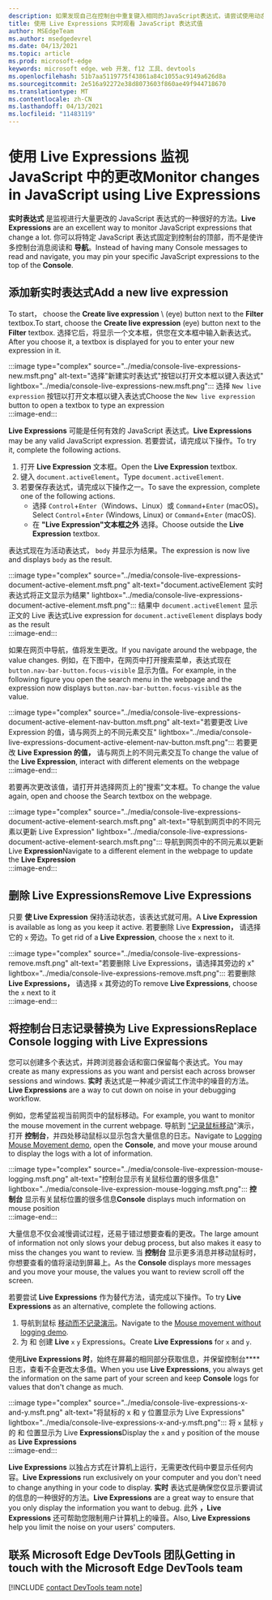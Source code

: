 ```yaml
---
description: 如果发现自己在控制台中重复键入相同的JavaScript表达式，请尝试使用动态表达式。
title: 使用 Live Expressions 实时观看 JavaScript 表达式值
author: MSEdgeTeam
ms.author: msedgedevrel
ms.date: 04/13/2021
ms.topic: article
ms.prod: microsoft-edge
keywords: microsoft edge、web 开发、f12 工具、devtools
ms.openlocfilehash: 51b7aa5119775f43861a84c1055ac9149a626d8a
ms.sourcegitcommit: 2e516a92272e38d8073603f860ae49f944718670
ms.translationtype: MT
ms.contentlocale: zh-CN
ms.lasthandoff: 04/13/2021
ms.locfileid: "11483119"
---
```

# <a name="monitor-changes-in-javascript-using-live-expressions"></a><span data-ttu-id="12a71-104">使用 Live Expressions 监视 JavaScript 中的更改</span><span class="sxs-lookup"><span data-stu-id="12a71-104">Monitor changes in JavaScript using Live Expressions</span></span>  

<span data-ttu-id="12a71-105">**实时表达式** 是监视进行大量更改的 JavaScript 表达式的一种很好的方法。</span><span class="sxs-lookup"><span data-stu-id="12a71-105">**Live Expressions** are an excellent way to monitor JavaScript expressions that change a lot.</span></span>    <span data-ttu-id="12a71-106">你可以将特定 JavaScript 表达式固定到控制台的顶部，而不是使许多控制台消息阅读和 **导航**。</span><span class="sxs-lookup"><span data-stu-id="12a71-106">Instead of having many Console messages to read and navigate, you may pin your specific JavaScript expressions to the top of the **Console**.</span></span>  

## <a name="add-a-new-live-expression"></a><span data-ttu-id="12a71-107">添加新实时表达式</span><span class="sxs-lookup"><span data-stu-id="12a71-107">Add a new live expression</span></span>  

<span data-ttu-id="12a71-108">To start， choose the **Create live expression** \ (eye\) button next to the **Filter** textbox.</span><span class="sxs-lookup"><span data-stu-id="12a71-108">To start, choose the **Create live expression** \(eye\) button next to the **Filter** textbox.</span></span>  <span data-ttu-id="12a71-109">选择它后，将显示一个文本框，供您在文本框中输入新表达式。</span><span class="sxs-lookup"><span data-stu-id="12a71-109">After you choose it, a textbox is displayed for you to enter your new expression in it.</span></span>  

:::image type="complex" source="../media/console-live-expressions-new.msft.png" alt-text="选择"新建实时表达式"按钮以打开文本框以键入表达式" lightbox="../media/console-live-expressions-new.msft.png":::
    <span data-ttu-id="12a71-111">选择 `New live expression` 按钮以打开文本框以键入表达式</span><span class="sxs-lookup"><span data-stu-id="12a71-111">Choose the `New live expression` button to open a textbox to type an expression</span></span>  
:::image-end:::  

<span data-ttu-id="12a71-112">**Live Expressions** 可能是任何有效的 JavaScript 表达式。</span><span class="sxs-lookup"><span data-stu-id="12a71-112">**Live Expressions** may be any valid JavaScript expression.</span></span>  <span data-ttu-id="12a71-113">若要尝试，请完成以下操作。</span><span class="sxs-lookup"><span data-stu-id="12a71-113">To try it, complete the following actions.</span></span>  

1.  <span data-ttu-id="12a71-114">打开 **Live Expression** 文本框。</span><span class="sxs-lookup"><span data-stu-id="12a71-114">Open the **Live Expression** textbox.</span></span>  
1.  <span data-ttu-id="12a71-115">键入 `document.activeElement`。</span><span class="sxs-lookup"><span data-stu-id="12a71-115">Type `document.activeElement`.</span></span>  
1.  <span data-ttu-id="12a71-116">若要保存表达式，请完成以下操作之一。</span><span class="sxs-lookup"><span data-stu-id="12a71-116">To save the expression, complete one of the following actions.</span></span>  
    *   <span data-ttu-id="12a71-117">选择 `Control`+`Enter`（Windows、Linux）或 `Command`+`Enter` (macOS)。</span><span class="sxs-lookup"><span data-stu-id="12a71-117">Select `Control`+`Enter` \(Windows, Linux\) or `Command`+`Enter` \(macOS\).</span></span>  
    *   <span data-ttu-id="12a71-118">在 **"Live Expression"文本框之外** 选择。</span><span class="sxs-lookup"><span data-stu-id="12a71-118">Choose outside the **Live Expression** textbox.</span></span>  
        
<span data-ttu-id="12a71-119">表达式现在为活动表达式， `body` 并显示为结果。</span><span class="sxs-lookup"><span data-stu-id="12a71-119">The expression is now live and displays `body` as the result.</span></span>  

:::image type="complex" source="../media/console-live-expressions-document-active-element.msft.png" alt-text="document.activeElement 实时表达式将正文显示为结果" lightbox="../media/console-live-expressions-document-active-element.msft.png":::
    <span data-ttu-id="12a71-121">结果中 `document.activeElement` 显示正文的 Live 表达式</span><span class="sxs-lookup"><span data-stu-id="12a71-121">Live expression for `document.activeElement` displays body as the result</span></span>  
:::image-end:::  

<span data-ttu-id="12a71-122">如果在网页中导航，值将发生更改。</span><span class="sxs-lookup"><span data-stu-id="12a71-122">If you navigate around the webpage, the value changes.</span></span>  <span data-ttu-id="12a71-123">例如，在下图中，在网页中打开搜索菜单，表达式现在 `button.nav-bar-button.focus-visible` 显示为值。</span><span class="sxs-lookup"><span data-stu-id="12a71-123">For example, in the following figure you open the search menu in the webpage and the expression now displays `button.nav-bar-button.focus-visible` as the value.</span></span>  

:::image type="complex" source="../media/console-live-expressions-document-active-element-nav-button.msft.png" alt-text="若要更改 Live Expression 的值，请与网页上的不同元素交互" lightbox="../media/console-live-expressions-document-active-element-nav-button.msft.png":::
    <span data-ttu-id="12a71-125">若要更改 **Live Expression 的值，** 请与网页上的不同元素交互</span><span class="sxs-lookup"><span data-stu-id="12a71-125">To change the value of the **Live Expression**, interact with different elements on the webpage</span></span>  
:::image-end:::  

<span data-ttu-id="12a71-126">若要再次更改该值，请打开并选择网页上的"搜索"文本框。</span><span class="sxs-lookup"><span data-stu-id="12a71-126">To change the value again, open and choose the Search textbox on the webpage.</span></span>  

:::image type="complex" source="../media/console-live-expressions-document-active-element-search.msft.png" alt-text="导航到网页中的不同元素以更新 Live Expression" lightbox="../media/console-live-expressions-document-active-element-search.msft.png":::
    <span data-ttu-id="12a71-128">导航到网页中的不同元素以更新 Live **Expression**</span><span class="sxs-lookup"><span data-stu-id="12a71-128">Navigate to a different element in the webpage to update the **Live Expression**</span></span>  
:::image-end:::  

## <a name="remove-live-expressions"></a><span data-ttu-id="12a71-129">删除 Live Expressions</span><span class="sxs-lookup"><span data-stu-id="12a71-129">Remove Live Expressions</span></span>  

<span data-ttu-id="12a71-130">只要 **使 Live Expression** 保持活动状态，该表达式就可用。</span><span class="sxs-lookup"><span data-stu-id="12a71-130">A **Live Expression** is available as long as you keep it active.</span></span>  <span data-ttu-id="12a71-131">若要删除 Live **Expression，** 请选择它的 `x` 旁边。</span><span class="sxs-lookup"><span data-stu-id="12a71-131">To get rid of a **Live Expression**, choose the `x` next to it.</span></span>  

:::image type="complex" source="../media/console-live-expressions-remove.msft.png" alt-text="若要删除 Live Expressions，请选择其旁边的 x" lightbox="../media/console-live-expressions-remove.msft.png":::
    <span data-ttu-id="12a71-133">若要删除 **Live Expressions，** 请选择 `x` 其旁边的</span><span class="sxs-lookup"><span data-stu-id="12a71-133">To remove **Live Expressions**, choose the `x` next to it</span></span>  
:::image-end:::  

## <a name="replace-console-logging-with-live-expressions"></a><span data-ttu-id="12a71-134">将控制台日志记录替换为 Live Expressions</span><span class="sxs-lookup"><span data-stu-id="12a71-134">Replace Console logging with Live Expressions</span></span>  

<span data-ttu-id="12a71-135">您可以创建多个表达式，并跨浏览器会话和窗口保留每个表达式。</span><span class="sxs-lookup"><span data-stu-id="12a71-135">You may create as many expressions as you want and persist each across browser sessions and windows.</span></span>  <span data-ttu-id="12a71-136">**实时** 表达式是一种减少调试工作流中的噪音的方法。</span><span class="sxs-lookup"><span data-stu-id="12a71-136">**Live Expressions** are a way to cut down on noise in your debugging workflow.</span></span>  

<span data-ttu-id="12a71-137">例如，您希望监视当前网页中的鼠标移动。</span><span class="sxs-lookup"><span data-stu-id="12a71-137">For example, you want to monitor the mouse movement in the current webpage.</span></span>  <span data-ttu-id="12a71-138">导航到 ["记录鼠标移动][GithubMicrosoftedgeDevtoolssamplesConsoleMousemoveHtml]"演示，打开 **控制台**，并四处移动鼠标以显示包含大量信息的日志。</span><span class="sxs-lookup"><span data-stu-id="12a71-138">Navigate to [Logging Mouse Movement demo][GithubMicrosoftedgeDevtoolssamplesConsoleMousemoveHtml], open the **Console**, and move your mouse around to display the logs with a lot of information.</span></span>  

:::image type="complex" source="../media/console-live-expression-mouse-logging.msft.png" alt-text="控制台显示有关鼠标位置的很多信息" lightbox="../media/console-live-expression-mouse-logging.msft.png":::
    <span data-ttu-id="12a71-140">**控制台** 显示有关鼠标位置的很多信息</span><span class="sxs-lookup"><span data-stu-id="12a71-140">**Console** displays much information on mouse position</span></span>  
:::image-end:::  

<span data-ttu-id="12a71-141">大量信息不仅会减慢调试过程，还易于错过想要查看的更改。</span><span class="sxs-lookup"><span data-stu-id="12a71-141">The large amount of information not only slows your debug process, but also makes it easy to miss the changes you want to review.</span></span>  <span data-ttu-id="12a71-142">当 **控制台** 显示更多消息并移动鼠标时，你想要查看的值将滚动到屏幕上。</span><span class="sxs-lookup"><span data-stu-id="12a71-142">As the **Console** displays more messages and you move your mouse, the values you want to review scroll off the screen.</span></span>  

<span data-ttu-id="12a71-143">若要尝试 **Live Expressions** 作为替代方法，请完成以下操作。</span><span class="sxs-lookup"><span data-stu-id="12a71-143">To try **Live Expressions** as an alternative, complete the following actions.</span></span>  

1.  <span data-ttu-id="12a71-144">导航到鼠标 [移动而不记录演示][GithubMicrosoftedgeDevtoolssamplesConsoleMouseNoLogHtml]。</span><span class="sxs-lookup"><span data-stu-id="12a71-144">Navigate to the [Mouse movement without logging demo][GithubMicrosoftedgeDevtoolssamplesConsoleMouseNoLogHtml].</span></span>  
1.  <span data-ttu-id="12a71-145">为 和 创建 **Live** `x` `y` Expressions。</span><span class="sxs-lookup"><span data-stu-id="12a71-145">Create **Live Expressions** for `x` and `y`.</span></span>  
    
<span data-ttu-id="12a71-146">使用**Live Expressions 时**，始终在屏幕的相同部分获取信息，并保留控制台\*\*\*\* 日志，查看不会更改太多值。</span><span class="sxs-lookup"><span data-stu-id="12a71-146">When you use **Live Expressions**, you always get the information on the same part of your screen and keep **Console** logs for values that don't change as much.</span></span>

:::image type="complex" source="../media/console-live-expressions-x-and-y.msft.png" alt-text="将鼠标的 x 和 y 位置显示为 Live Expressions" lightbox="../media/console-live-expressions-x-and-y.msft.png":::
    <span data-ttu-id="12a71-148">将 `x` 鼠标 `y` 的 和 位置显示为 Live **Expressions**</span><span class="sxs-lookup"><span data-stu-id="12a71-148">Display the `x` and `y` position of the mouse as **Live Expressions**</span></span>  
:::image-end:::  

<span data-ttu-id="12a71-149">**Live Expressions** 以独占方式在计算机上运行，无需更改代码中要显示任何内容。</span><span class="sxs-lookup"><span data-stu-id="12a71-149">**Live Expressions** run exclusively on your computer and you don't need to change anything in your code to display.</span></span>  <span data-ttu-id="12a71-150">**实时** 表达式是确保您仅显示要调试的信息的一种很好的方法。</span><span class="sxs-lookup"><span data-stu-id="12a71-150">**Live Expressions** are a great way to ensure that you only display the information you want to debug.</span></span>  <span data-ttu-id="12a71-151">此外 **，Live Expressions** 还可帮助您限制用户计算机上的噪音。</span><span class="sxs-lookup"><span data-stu-id="12a71-151">Also, **Live Expressions** help you limit the noise on your users' computers.</span></span>

## <a name="getting-in-touch-with-the-microsoft-edge-devtools-team"></a><span data-ttu-id="12a71-152">联系 Microsoft Edge DevTools 团队</span><span class="sxs-lookup"><span data-stu-id="12a71-152">Getting in touch with the Microsoft Edge DevTools team</span></span>  

[!INCLUDE [contact DevTools team note](../includes/contact-devtools-team-note.md)]  

<!-- links -->  

[GithubMicrosoftedgeDevtoolssamplesConsoleMousemoveHtml]: https://microsoftedge.github.io/DevToolsSamples/console/mousemove.html "控制台消息示例：使用表|GitHub"  
[GithubMicrosoftedgeDevtoolssamplesConsoleMouseNoLogHtml]: https://microsoftedge.github.io/DevToolsSamples/console/mousemove-no-log.html "无需日志记录即可移动鼠标|GitHub"  
